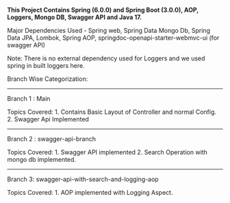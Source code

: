 **This Project Contains
Spring (6.0.0) and Spring Boot (3.0.0), AOP, Loggers, Mongo DB, Swagger API and Java 17.**

Major Dependencies Used - Spring web, Spring Data Mongo Db, Spring Data JPA, Lombok, Spring AOP, springdoc-openapi-starter-webmvc-ui (for swagger API)

Note: There is no external dependency used for Loggers and we used spring in built loggers here. 

Branch Wise Categorization:
_______________________________________________________

Branch 1 : Main

Topics Covered: 1. Contains Basic Layout of Controller and normal Config. 
2. Swagger Api Implemented
_______________________________________________________

Branch 2 : swagger-api-branch

Topics Covered: 1. Swagger API implemented
2. Search Operation with mongo db implemented. 

________________________________________________________

Branch 3: swagger-api-with-search-and-logging-aop

Topics Covered: 1. AOP implemented with Logging Aspect. 
